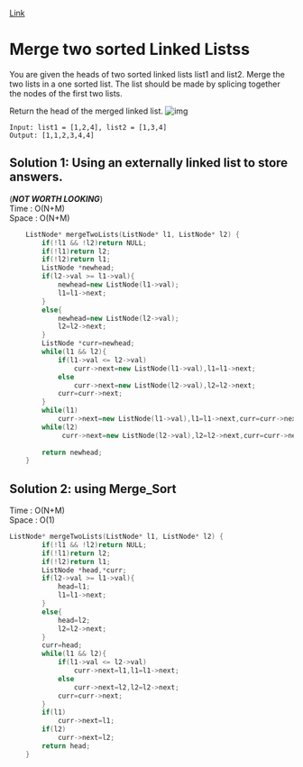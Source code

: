 [Link](https://leetcode.com/problems/merge-two-sorted-lists/)
# Merge two sorted Linked Listss
You are given the heads of two sorted linked lists list1 and list2.
Merge the two lists in a one sorted list. The list should be made by splicing together the nodes of the first two lists.

Return the head of the merged linked list.
![img](https://assets.leetcode.com/uploads/2020/10/03/merge_ex1.jpg)
```
Input: list1 = [1,2,4], list2 = [1,3,4]
Output: [1,1,2,3,4,4]
```
## Solution 1: Using an externally linked list to store answers.
(***NOT WORTH LOOKING***)<br>
Time : O(N+M)<br>
Space : O(N+M)
```cpp
    ListNode* mergeTwoLists(ListNode* l1, ListNode* l2) {
        if(!l1 && !l2)return NULL;
        if(!l1)return l2;
        if(!l2)return l1;
        ListNode *newhead;
        if(l2->val >= l1->val){
            newhead=new ListNode(l1->val);
            l1=l1->next;
        }
        else{
            newhead=new ListNode(l2->val);
            l2=l2->next;
        }
        ListNode *curr=newhead;
        while(l1 && l2){
            if(l1->val <= l2->val)
                curr->next=new ListNode(l1->val),l1=l1->next;
            else 
                curr->next=new ListNode(l2->val),l2=l2->next;
            curr=curr->next;
        }
        while(l1)
            curr->next=new ListNode(l1->val),l1=l1->next,curr=curr->next;
        while(l2)
             curr->next=new ListNode(l2->val),l2=l2->next,curr=curr->next;
        
        return newhead;
    }
```
## Solution 2: using Merge_Sort
Time : O(N+M)<br>
Space : O(1)
```cpp
ListNode* mergeTwoLists(ListNode* l1, ListNode* l2) {
        if(!l1 && !l2)return NULL;
        if(!l1)return l2;
        if(!l2)return l1;
        ListNode *head,*curr;
        if(l2->val >= l1->val){
            head=l1;
            l1=l1->next;
        }
        else{
            head=l2;
            l2=l2->next;
        }
        curr=head;
        while(l1 && l2){
            if(l1->val <= l2->val)
                curr->next=l1,l1=l1->next;
            else 
                curr->next=l2,l2=l2->next;
            curr=curr->next;
        }
        if(l1)
            curr->next=l1;
        if(l2)
            curr->next=l2;
        return head;
    }
```
